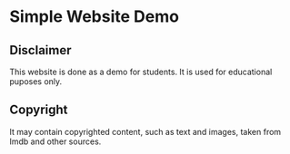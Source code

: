 # Simple Website Demo
## Disclaimer
This website is done as a demo for students. It is used for educational puposes only.
## Copyright
It may contain copyrighted content, such as text and images, taken from Imdb and other sources.